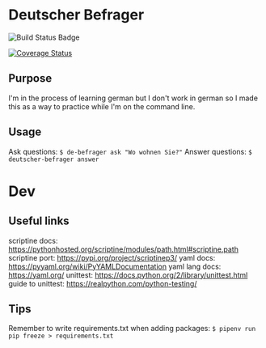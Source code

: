 # Deutscher Befrager
![Build Status Badge](https://img.shields.io/gitlab/pipeline/BTBTravis/deutscher-befrager.svg)

[![Coverage Status](https://coveralls.io/repos/gitlab/BTBTravis/deutscher-befrager/badge.svg?branch=master)](https://coveralls.io/gitlab/BTBTravis/deutscher-befrager?branch=master)

## Purpose

I'm in the process of learning german but I don't work in german so I made this as a way to practice
while I'm on the command line. 

## Usage
Ask questions: `$ de-befrager ask "Wo wohnen Sie?"` 
Answer questions: `$ deutscher-befrager answer`

# Dev

## Useful links

scriptine docs: https://pythonhosted.org/scriptine/modules/path.html#scriptine.path
scriptine port: https://pypi.org/project/scriptinep3/
yaml docs: https://pyyaml.org/wiki/PyYAMLDocumentation
yaml lang docs: https://yaml.org/
unittest: https://docs.python.org/2/library/unittest.html
guide to unittest: https://realpython.com/python-testing/

## Tips

Remember to write requirements.txt when adding packages:
`$ pipenv run pip freeze > requirements.txt`
